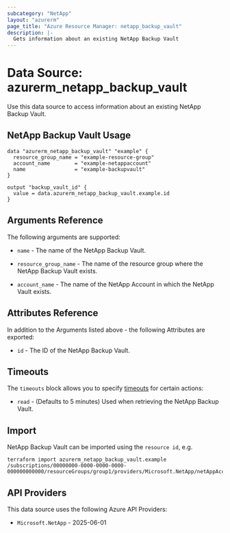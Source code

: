 ```yaml
---
subcategory: "NetApp"
layout: "azurerm"
page_title: "Azure Resource Manager: netapp_backup_vault"
description: |-
  Gets information about an existing NetApp Backup Vault
---
```


# Data Source: azurerm_netapp_backup_vault

Use this data source to access information about an existing NetApp Backup Vault.

## NetApp Backup Vault Usage

```hcl
data "azurerm_netapp_backup_vault" "example" {
  resource_group_name = "example-resource-group"
  account_name        = "example-netappaccount"
  name                = "example-backupvault"
}

output "backup_vault_id" {
  value = data.azurerm_netapp_backup_vault.example.id
}
```

## Arguments Reference

The following arguments are supported:

* `name` - The name of the NetApp Backup Vault.

* `resource_group_name` - The name of the resource group where the NetApp Backup Vault exists.

* `account_name` - The name of the NetApp Account in which the NetApp Vault exists.

## Attributes Reference

In addition to the Arguments listed above - the following Attributes are exported:

* `id` - The ID of the NetApp Backup Vault.

## Timeouts

The `timeouts` block allows you to specify [timeouts](https://developer.hashicorp.com/terraform/language/resources/configure#define-operation-timeouts) for certain actions:

* `read` - (Defaults to 5 minutes) Used when retrieving the NetApp Backup Vault.

## Import

NetApp Backup Vault can be imported using the `resource id`, e.g.

```shell
terraform import azurerm_netapp_backup_vault.example /subscriptions/00000000-0000-0000-0000-000000000000/resourceGroups/group1/providers/Microsoft.NetApp/netAppAccounts/account1/backupPolicies/backupvault1
```

## API Providers
<!-- This section is generated, changes will be overwritten -->
This data source uses the following Azure API Providers:

* `Microsoft.NetApp` - 2025-06-01
